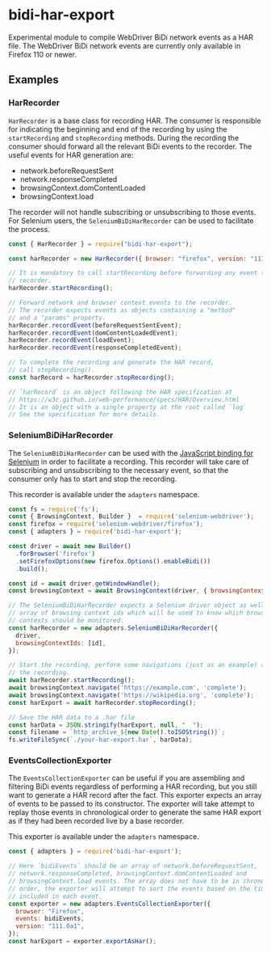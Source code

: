 # bidi-har-export

Experimental module to compile WebDriver BiDi network events as a HAR file. The WebDriver BiDi network events are currently only available in Firefox 110 or newer.

## Examples

### HarRecorder

`HarRecorder` is a base class for recording HAR. The consumer is responsible for indicating the beginning and end of the recording by using the `startRecording` and `stopRecording` methods. During the recording the consumer should forward all the relevant BiDi events to the recorder. The useful events for HAR generation are:

- network.beforeRequestSent
- network.responseCompleted
- browsingContext.domContentLoaded
- browsingContext.load

The recorder will not handle subscribing or unsubscribing to those events. For Selenium users, the `SeleniumBiDiHarRecorder` can be used to facilitate the process.

```javascript
const { HarRecorder } = require("bidi-har-export");

const harRecorder = new HarRecorder({ browser: "firefox", version: "111.0a1"});

// It is mandatory to call startRecording before forwarding any event to the
// recorder.
harRecorder.startRecording();

// Forward network and browser context events to the recorder.
// The recorder expects events as objects containing a "method"
// and a "params" property.
harRecorder.recordEvent(beforeRequestSentEvent);
harRecorder.recordEvent(domContentLoadedEvent);
harRecorder.recordEvent(loadEvent);
harRecorder.recordEvent(responseCompletedEvent);

// To complete the recording and generate the HAR record,
// call stopRecording().
const harRecord = harRecorder.stopRecording();

// `harRecord` is an object following the HAR specification at
// https://w3c.github.io/web-performance/specs/HAR/Overview.html
// It is an object with a single property at the root called `log`
// See the specification for more details.
```

### SeleniumBiDiHarRecorder

The `SeleniumBiDiHarRecorder` can be used with the [JavaScript binding for Selenium](https://www.selenium.dev/selenium/docs/api/javascript/) in order to facilitate a recording. This recorder will take care of subscribing and unsubscribing to the necessary event, so that the consumer only has to start and stop the recording.

This recorder is available under the `adapters` namespace.

```javascript
const fs = require('fs');
const { BrowsingContext, Builder }  = require('selenium-webdriver');
const firefox = require('selenium-webdriver/firefox');
const { adapters } = require('bidi-har-export');

const driver = await new Builder()
  .forBrowser('firefox')
  .setFirefoxOptions(new firefox.Options().enableBidi())
  .build();

const id = await driver.getWindowHandle();
const browsingContext = await BrowsingContext(driver, { browsingContextId: id });

// The SeleniumBiDiHarRecorder expects a Selenium driver object as well as an
// array of browsing context ids which will be used to know which browsing
// contexts should be monitored.
const harRecorder = new adapters.SeleniumBiDiHarRecorder({
  driver,
  browsingContextIds: [id],
});

// Start the recording, perform some navigations (just as an example) and stop
// the recording.
await harRecorder.startRecording();
await browsingContext.navigate('https://example.com', 'complete');
await browsingContext.navigate('https://wikipedia.org', 'complete');
const harExport = await harRecorder.stopRecording();

// Save the HAR data to a .har file
const harData = JSON.stringify(harExport, null, "  ");
const filename = `http_archive_${new Date().toISOString()}`;
fs.writeFileSync(`./your-har-export.har`, harData);
```

### EventsCollectionExporter

The `EventsCollectionExporter` can be useful if you are assembling and filtering BiDi events regardless of performing a HAR recording, but you still want to generate a HAR record after the fact. This exporter expects an array of events to be passed to its constructor. The exporter will take attempt to replay those events in chronological order to generate the same HAR export as if they had been recorded live by a base recorder.

This exporter is available under the `adapters` namespace.

```javascript
const { adapters } = require('bidi-har-export');

// Here `bidiEvents` should be an array of network.beforeRequestSent,
// network.responseCompleted, browsingContext.domContentLoaded and
// browsingContext.load events. The array does not have to be in chronological
// order, the exporter will attempt to sort the events based on the timestamp
// included in each event.
const exporter = new adapters.EventsCollectionExporter({
  browser: "Firefox",
  events: bidiEvents,
  version: "111.0a1",
});
const harExport = exporter.exportAsHar();
```
